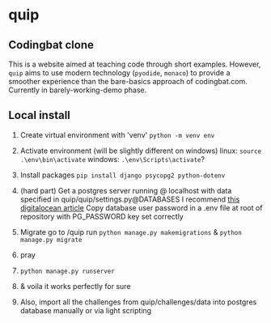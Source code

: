 # quip
## Codingbat clone

This is a website aimed at teaching code through short examples. However, `quip` aims to use modern technology (`pyodide`, `monaco`) to provide a smoother experience than the bare-basics approach of codingbat.com. Currently in barely-working-demo phase.


## Local install

1. Create virtual environment with 'venv'
`python -m venv env`

2. Activate environment (will be slightly different on windows)
linux: `source .\env\bin\activate`
windows: `.\env\Scripts\activate`?

3. Install packages
`pip install django psycopg2 python-dotenv`

4. (hard part) Get a postgres server running @ localhost with data specified in quip/quip/settings.py@DATABASES
I recommend [this digitalocean article](https://www.digitalocean.com/community/tutorials/how-to-use-postgresql-with-your-django-application-on-ubuntu-20-04)
Copy database user password in a .env file at root of repository with PG_PASSWORD key set correctly

5. Migrate
go to /quip
run `python manage.py makemigrations` & `python manage.py migrate`

6. pray

7. `python manage.py runserver`

8. & voila it works perfectly for sure

9. Also, import all the challenges from quip/challenges/data into postgres database manually or via light scripting